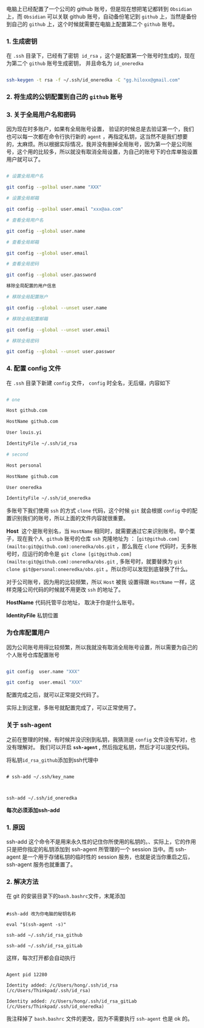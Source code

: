 
电脑上已经配置了一个公司的 github 账号，但是现在想把笔记都转到 `Obsidian` 上，而 `Obsidian` 可以关联 github 账号，自动备份笔记到 `github` 上，当然是备份到自己的 `github` 上，这个时候就需要在电脑上配置第二个 `github` 账号。

  

### 1. 生成密钥

  

在 `.ssh` 目录下，已经有了密钥  `id_rsa` ，这个是配置第一个账号时生成的，现在为第二个 `github` 账号生成密钥， 并且命名为 `id_oneredka`

  

```bash

ssh-keygen -t rsa -f ~/.ssh/id_oneredka -C "gg.hiloxx@gmail.com"

```

  

### 2. 将生成的公钥配置到自己的 `github` 账号

  

### 3. 关于**全局用户名和密码**

  

因为现在时多账户，如果有全局账号设置， 验证的时候总是去验证第一个，我们也可以每一次都在命令行执行新的 `agent` ，再指定私钥，这当然不是我们想要的，太麻烦。所以根据实际情况，我并没有删掉全局账号，因为第一个是公司账号，这个用的比较多，所以就没有取消全局设置，为自己的账号下的仓库单独设置用户就可以了。

  

```bash

# 设置全局用户名

git config --golbal user.name "XXX"

# 设置全局邮箱

git config --golbal user.email "xxx@aa.com"

# 查看全局用户名

git config --global user.name

# 查看全局邮箱

git config --global user.email

# 查看全局密码

git config --global user.password

移除全局配置的用户信息

# 移除全局配置账户

git config --global --unset user.name

# 移除全局配置邮箱

git config --global --unset user.email

# 移除全局密码

git config --global --unset user.passwor

```

  

### 4. 配置 config 文件

  

在 `.ssh` 目录下新建 `config` 文件， `config` 时全名，无后缀，内容如下

  

```bash

# one                                                                      

Host github.com

HostName github.com

User louis.yi

IdentityFile ~/.ssh/id_rsa

# second                                                                          

Host personal

HostName github.com

User oneredka

IdentityFile ~/.ssh/id_oneredka

```

  

多账号下我们使用 `ssh` 的方式 `clone` 代码，这个时候 `git` 就会根据 `config` 中的配置识别我们的账号，所以上面的文件内容就很重要。

  

**Host**  这个是账号别名，当 `HostName` 相同时，就需要通过它来识别账号。举个栗子，现在我个人  `github` 账号的仓库 `ssh` 克隆地址为 ： [`git@github.com](mailto:git@github.com):oneredka/obs.git` ，那么我在 `clone` 代码时，无多账号时，应运行的命令是 `git clone [git@github.com](mailto:git@github.com):oneredka/obs.git` , 多账号时，就要替换为 `git clone git@personal:oneeredka/obs.git` 。所以你可以发现到底替换了什么。

对于公司账号，因为用的比较频繁，所以 `Host` 被我 设置得跟 `HostName` 一样，这样克隆公司代码的时候就不用更改 `ssh` 的地址了。

  

**HostName** 代码托管平台地址， 取决于你是什么账号。

  

**IdentityFile** 私钥位置

  

### 为仓库配置用户

  

因为公司账号用得比较频繁，所以我就没有取消全局账号设置，所以需要为自己的个人账号仓库配置账号

  

```bash

git config  user.name "XXX"

git config  user.email "XXX"

```

  

配置完成之后，就可以正常提交代码了。

  

实际上到这里，多账号就配置完成了，可以正常使用了。

  

### 关于 **ssh-agent**

  

之前在整理的时候，有时候并没识别到私钥，我猜测是 `config` 文件没有写对，也没有理解对。 我们可以开启 **`ssh-agent` ,** 然后指定私钥，然后才可以提交代码。

  

将私钥`id_rsa_github`添加到ssh代理中

  

```

# ssh-add ~/.ssh/key_name

  

ssh-add ~/.ssh/id_oneredka

```

  

**每次必须添加ssh-add**

  

### 1. 原因

  

ssh-add 这个命令不是用来永久性的记住你所使用的私钥的。、实际上，它的作用只是把你指定的私钥添加到 ssh-agent 所管理的一个 session 当中。而 ssh-agent 是一个用于存储私钥的临时性的 session 服务，也就是说当你重启之后，ssh-agent 服务也就重置了。

  

### 2. 解决方法

  

在 git 的安装目录下的`bash.bashrc`文件，末尾添加

  

```

#ssh-add 改为你电脑的秘钥名称

eval "$(ssh-agent -s)"

ssh-add ~/.ssh/id_rsa_github

ssh-add ~/.ssh/id_rsa_gitLab

```

  

这样，每次打开都会自动执行

  

```

Agent pid 12280

Identity added: /c/Users/hong/.ssh/id_rsa (/c/Users/Thinkpad/.ssh/id_rsa)

Identity added: /c/Users/hong/.ssh/id_rsa_gitLab (/c/Users/Thinkpad/.ssh/id_oneredka)

```

  

我注释掉了 `bash.bashrc` 文件的更改，因为不需要执行 `ssh-agent` 也是 ok 的。